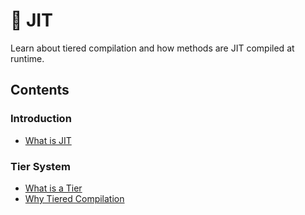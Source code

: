 # 🧙 JIT
Learn about tiered compilation and how methods are JIT compiled at runtime. 

## Contents
### Introduction
- [What is JIT](https://placeholder.com)

### Tier System
- [What is a Tier](https://placeholder.com)
- [Why Tiered Compilation](https://placeholder.com)
